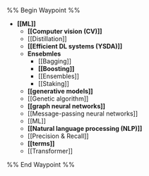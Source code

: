 %% Begin Waypoint %%
- **[[ML]]**
	- **[[Computer vision (CV)]]**
	- [[Distillation]]
	- **[[Efficient DL systems (YSDA)]]**
	- **Ensebmles**
		- [[Bagging]]
		- **[[Boosting]]**
		- [[Ensembles]]
		- [[Staking]]
	- **[[generative models]]**
	- [[Genetic algorithm]]
	- **[[graph neural networks]]**
	- [[Message-passing neural networks]]
	- [[ML]]
	- **[[Natural language processing (NLP)]]**
	- [[Precision & Recall]]
	- **[[terms]]**
	- [[Transformer]]

%% End Waypoint %%